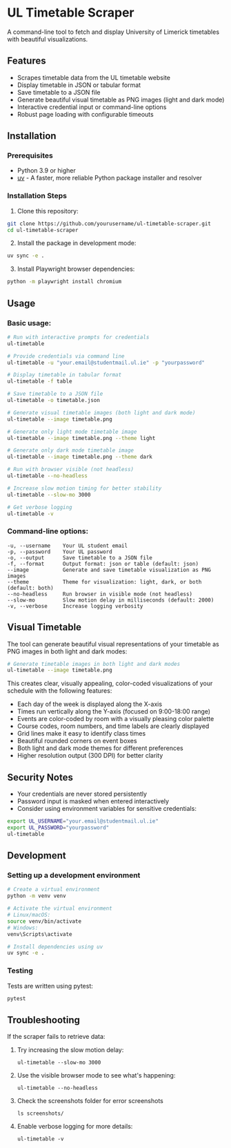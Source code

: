 # UL Timetable Scraper

A command-line tool to fetch and display University of Limerick timetables with beautiful visualizations.

## Features

- Scrapes timetable data from the UL timetable website
- Display timetable in JSON or tabular format
- Save timetable to a JSON file
- Generate beautiful visual timetable as PNG images (light and dark mode)
- Interactive credential input or command-line options
- Robust page loading with configurable timeouts

## Installation

### Prerequisites

- Python 3.9 or higher
- [uv](https://github.com/astral-sh/uv) - A faster, more reliable Python package installer and resolver

### Installation Steps

1. Clone this repository:

```bash
git clone https://github.com/yourusername/ul-timetable-scraper.git
cd ul-timetable-scraper
```

2. Install the package in development mode:

```bash
uv sync -e .
```

3. Install Playwright browser dependencies:

```bash
python -m playwright install chromium
```

## Usage

### Basic usage:

```bash
# Run with interactive prompts for credentials
ul-timetable

# Provide credentials via command line
ul-timetable -u "your.email@studentmail.ul.ie" -p "yourpassword"

# Display timetable in tabular format
ul-timetable -f table

# Save timetable to a JSON file
ul-timetable -o timetable.json

# Generate visual timetable images (both light and dark mode)
ul-timetable --image timetable.png

# Generate only light mode timetable image
ul-timetable --image timetable.png --theme light

# Generate only dark mode timetable image
ul-timetable --image timetable.png --theme dark

# Run with browser visible (not headless)
ul-timetable --no-headless

# Increase slow motion timing for better stability
ul-timetable --slow-mo 3000

# Get verbose logging
ul-timetable -v
```

### Command-line options:

```
-u, --username    Your UL student email
-p, --password    Your UL password
-o, --output      Save timetable to a JSON file
-f, --format      Output format: json or table (default: json)
--image           Generate and save timetable visualization as PNG images
--theme           Theme for visualization: light, dark, or both (default: both)
--no-headless     Run browser in visible mode (not headless)
--slow-mo         Slow motion delay in milliseconds (default: 2000)
-v, --verbose     Increase logging verbosity
```

## Visual Timetable

The tool can generate beautiful visual representations of your timetable as PNG images in both light and dark modes:

```bash
# Generate timetable images in both light and dark modes
ul-timetable --image timetable.png
```

This creates clear, visually appealing, color-coded visualizations of your schedule with the following features:

- Each day of the week is displayed along the X-axis
- Times run vertically along the Y-axis (focused on 9:00-18:00 range)
- Events are color-coded by room with a visually pleasing color palette
- Course codes, room numbers, and time labels are clearly displayed
- Grid lines make it easy to identify class times
- Beautiful rounded corners on event boxes
- Both light and dark mode themes for different preferences
- Higher resolution output (300 DPI) for better clarity

## Security Notes

- Your credentials are never stored persistently
- Password input is masked when entered interactively
- Consider using environment variables for sensitive credentials:

```bash
export UL_USERNAME="your.email@studentmail.ul.ie"
export UL_PASSWORD="yourpassword"
ul-timetable
```

## Development

### Setting up a development environment

```bash
# Create a virtual environment
python -m venv venv

# Activate the virtual environment
# Linux/macOS:
source venv/bin/activate
# Windows:
venv\Scripts\activate

# Install dependencies using uv
uv sync -e .
```

### Testing

Tests are written using pytest:

```bash
pytest
```

## Troubleshooting

If the scraper fails to retrieve data:

1. Try increasing the slow motion delay:
   ```
   ul-timetable --slow-mo 3000
   ```

2. Use the visible browser mode to see what's happening:
   ```
   ul-timetable --no-headless
   ```

3. Check the screenshots folder for error screenshots
   ```
   ls screenshots/
   ```

4. Enable verbose logging for more details:
   ```
   ul-timetable -v
   ```